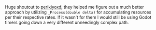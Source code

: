 Huge shoutout to [perikiyoxd](https://github.com/perikiyoxd), they helped me figure out a much better approach by utilizing `_Process(double delta)` for accumulating resources per their respective rates. If it wasn't for them I would still be using Godot timers going down a very different unneedingly complex path.

